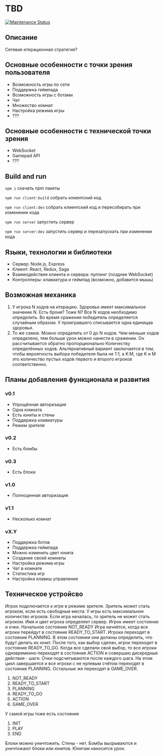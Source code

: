 # TBD

[![Maintenance Status][status-image]][status-url]

## Описание

Сетевая итерационная стратегия?

## Основные особенности с точки зрения пользователя
- Возможность игры по сети
- Поддержка геймпада
- Возможность игры с ботами
- Чат
- Множество комнат
- Настройка режима игры
- ???

## Основные особенности с технической точки зрения
- WebSocket
- Gamepad API
- ???

## Build and run
`npm i` скачать npm пакеты

`npm run client:build` собрать клиентский код

`npm run client:dev` собрать клиентский код и пересобирать при изменении кода

`npm run server` запустить сервер

`npm run server:dev` запустить сервер и перезапускать при изменении кода

## Языки, технологии и библиотеки
- Сервер: Node.js, Express
- Клиент: React, Redux, Saga
- Взаимодействие клиента и сервера: пуллинг (позднее WebSocket)
- Контроллеры: клавиатура и геймпад (возможно, добавится мышь)

## Возможная механика
1. У игрока N ходов на итерацию. Здоровье имеет максимальное значение N. Есть броня? Тоже N? Все N ходов необходимо определить. Во время сражения победитель определяется случайным образом. У проигравшего списывается одна единицаа здоровья.
2. То же самое. Можно определить от 0 до N ходов. Чем меньше ходов определено, тем больше урон можно нанести в сражении. Он рассчитывается обратно пропорционально Количеству определённых ходов. Альтернативный вариант заключается в том, чтобы вероятность выбора победителя была не 1:1, а K:M, где K и M это количество пустых ходов первого и второго игроков соответственно.

## Планы добавления функционала и развития
### v0.1
- Упрощённая авторизация
- Одна комната
- Есть юниты и стены
- Поддержка клавиатуры
- Режим зрителя
### v0.2
- Есть бомбы
### v0.3
- Есть блоки
### v1.0
- Полноценная авторизация 
### v1.1
- Несколько комнат
### vX.Y
- Поддержка ботов
- Поддержка геймпада
- Можно изменить цвет юнита
- Создание своей комнаты
- Настройка режима игры
- Чат в комнате
- Статистика игр
- Настройка клавиш управления

## Техническое устройсво
Игрок подключается к игре в режиме зрителя.
Зритель может стать игроком, если есть свободные места.
У игры есть максимальное количество игроков.
Если игра началась, то зритель не может стать игроком.
Имя и цвет игрока определяет сервер.
Игрок имеет состояние и очки.
Начальное состояние NOT_READY
Игра начнётся, когда все игроки перейдут в состояние READY_TO_START.
Игроки переходят в состояние PLANNING.
В этом состоянии они должны определить, что будут делать их юнит.
После того, как выбор сделан, игрок переходит в состояние READY_TO_GO.
Когда все сделали свой выбор, то все игроки одновременно переходят в состояние ACTION и совершаю дискредные действия - шаги.
Очки подсчитываются после каждого шага.
На этом цикл завершается и все игроки с не нулевым счётом переходят в состояние PLANNING.
Остальные же переходят в GAME_OVER.

1. NOT_READY
2. READY_TO_START
3. PLANNING
4. READY_TO_GO
5. ACTION
6. GAME_OVER

У самой игры тоже есть состояние
1.  INIT
2.  PLAY
3.  END

Блоки можно уничтожить.
Стены - нет.
Бомбы вызрываются и уничтожают блоки или юнитов.
Юнитам наносится урон.

[status-url]: https://github.com/vikian050194/tbd/pulse
[status-image]: https://img.shields.io/github/last-commit/vikian050194/tbd.svg